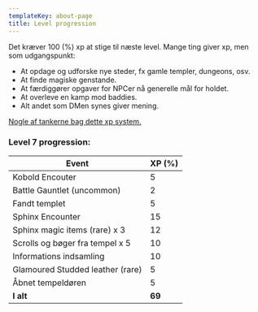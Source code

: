 ```yaml
---
templateKey: about-page
title: Level progression
---
```

Det kræver 100 (%) xp at stige til næste level. Mange ting giver xp, men som udgangspunkt:

* At opdage og udforske nye steder, fx gamle templer, dungeons, osv.
* At finde magiske genstande.
* At færdiggører opgaver for NPCer nå generelle mål for holdet.
* At overleve en kamp mod baddies.
* Alt andet som DMen synes giver mening.

[Nogle af tankerne bag dette xp system.](http://dnd.wizards.com/articles/unearthed-arcana/3pillarxp)

### Level 7 progression:

| Event                            | XP (%) |
| -------------------------------- | ------ |
| Kobold Encouter                  | 5      |
| Battle Gauntlet (uncommon)       | 2      |
| Fandt templet                    | 5      |
| Sphinx Encounter                 | 15     |
| Sphinx magic items (rare) x 3    | 12     |
| Scrolls og bøger fra tempel x 5  | 10     |
| Informations indsamling          | 10     |
| Glamoured Studded leather (rare) | 5      |
| Åbnet tempeldøren                | 5      |
| **I alt**                        | **69** |
